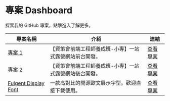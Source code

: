 # 專案 Dashboard

探索我的 GitHub 專案，點擊進入了解更多。

| 專案名稱 | 介紹 | 連結 |
| -------- | ---- | ---- |
| [專案 1](https://github.com/your-username/project-1) | 【資策會前端工程師養成班-小專】一站式露營網站前台開發。 | [查看專案](https://github.com/your-username/project-1) |
| [專案 2](https://github.com/your-username/project-2) | 【資策會前端工程師養成班-小專】一站式露營網站後台開發。 | [查看專案](https://github.com/your-username/project-2) |
| [Fulgent Display Font](https://github.com/sth-of-yidatsai/Fulgent-typeface) | 一款高對比的開源歐文展示字型。歡迎直接下載使用。 | [查看專案](https://github.com/sth-of-yidatsai/Fulgent-typeface) |




